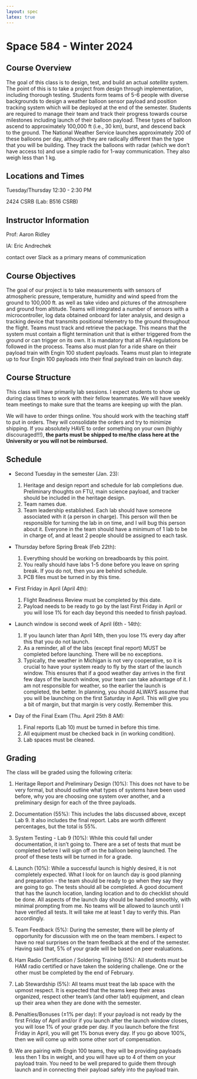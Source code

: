 ```yaml
---
layout: spec
latex: true
---
```


# Space 584 - Winter 2024

## Course Overview

The goal of this class is to design, test, and build an actual
*satellite* system.  The point of this is to take a project from
design through implementation, including thorough testing.  Students
form teams of 5-6 people with diverse backgrounds to design a weather
balloon sensor payload and position tracking system which will be
deployed at the end of the semester.  Students are required to manage
their team and track their progress towards course milestones
including launch of their balloon payload.  These types of balloon
ascend to approximately 100,000 ft (i.e., 30 km), burst, and
descend back to the ground. The National Weather Service launches
approximately 200 of these balloons per day, although they are
radically different than the type that you will be building. They
track the balloons with radar (which we don’t have access to) and use
a simple radio for 1-way communication. They also weigh
less than 1 kg.

## Locations and Times

Tuesday/Thursday 12:30 - 2:30 PM

2424 CSRB (Lab: B516 CSRB)

## Instructor Information

Prof: Aaron Ridley

IA: Eric Andrechek

contact over Slack as a primary means of communication

## Course Objectives

The goal of our project is to take measurements with sensors of
atmospheric pressure, temperature, humidity and wind speed from the
ground to 100,000 ft. as well as take video and pictures of the
atmosphere and ground from altitude. Teams will integrated a number of
sensors with a microcontroller, log data obtained onboard for later
analysis, and design a tracking device that transmits positional
telemetry to the ground throughout the flight.  Teams must track and
retrieve the package.  This means that the system must contain a
flight termination unit that is either triggered from the ground or
can trigger on its own.  It is mandatory that all FAA regulations be
followed in the process.  Teams also must plan for a ride share on
their payload train with Engin 100 student payloads.  Teams must plan
to integrate up to four Engin 100 payloads into their final payload
train on launch day.

## Course Structure

This class will have primarily lab sessions. I expect students to show
up during class times to work with their fellow teammates. We will
have weekly team meetings to make sure that the teams are keeping up
with the plan.

We will have to order things online. You should work with the teaching staff to put
in orders.  They will consolidate the orders and try to minimize
shipping. If you absolutely HAVE to order something on your own
(highly discouraged!!!), **the parts must be shipped to me/the class
here at the University or you will not be reimbursed.**


## Schedule

- Second Tuesday in the semester (Jan. 23):
    1. Heritage and design report and schedule for lab completions due. Preliminary thoughts on FTU, main science payload, and
          tracker should be included in the heritage design.
    2. Team names due.
    3. Team leadership established.  Each lab should have someone
      associated with it (a person in charge). This person will then
      be responsible for turning the lab in on time, and I will bug
      this person about it. Everyone in the team should have a minimum
      of 1 lab to be in charge of, and at least 2 people should be
      assigned to each task.

- Thursday before Spring Break (Feb 22th):
    1. Everything should be working on breadboards by this point.
    2. You really should have labs 1-5 done before you leave on
      spring break. If you do not, then you are behind schedule.
    3. PCB files must be turned in by this time.

- First Friday in April (April 4th):
    1. Flight Readiness Review must be completed by this date.
    2. Payload needs to be ready to go by the last First Friday in
      April or you will lose 1\% for each day beyond this needed to
      finish payload.

- Launch window is second week of April (6th - 14th):
    1. If you launch later than April 14th, then you lose 1% every
      day after this that you do not launch.
    2. As a reminder, all of the labs (except final report) MUST be
      completed before launching. There will be no exceptions.
    3. Typically, the weather in Michigan is not very cooperative,
      so it is crucial to have your system ready to fly by the start
      of the launch window. This ensures that if a good weather day
      arrives in the first few days of the launch window, your team
      can take advantage of it. I am not responsible for weather, so
      the earlier the launch is completed, the better. In planning,
      you should ALWAYS assume that you will be launching on the first
      Saturday in April. This will give you a bit of margin, but that
      margin is very costly. Remember this.
        
- Day of the Final Exam (Thu. April 25th 8 AM):
    1. Final reports (Lab 10) must be turned in before this time.
    2. All equipment must be checked back in (in working condition).
    3. Lab spaces must be cleaned.

## Grading

The class will be graded using the following criteria:

1. Heritage Report and Preliminary Design (10\%): This does not
    have to be very formal, but should outline what types of systems
    have been used before, why you are choosing one system over
    another, and a preliminary design for each of the three payloads.

2. Documentation (55\%): This includes the labs discussed above,
    except Lab 9. It also includes the final report. Labs are worth
    different percentages, but the total is 55\%.

3. System Testing - Lab 9 (10\%): While this could fall under
      documentation, it isn’t going to. There are a set of tests that
      must be completed before I will sign off on the balloon being
      launched. The proof of these tests will be turned in for a
      grade.

4. Launch (10\%): While a successful launch is highly desired,
      it is not completely expected. What I look for on launch day is
      good planning and preparation - the team should be ready to go
      when they say they are going to go. The tests should all be
      completed. A good document that has the launch location, landing
      location and to do checklist should be done. All aspects of the
      launch day should be handled smoothly, with minimal prompting
      from me. No teams will be allowed to launch until I have
      verified all tests. It will take me at least 1 day to verify
      this. Plan accordingly.

5. Team Feedback (5\%): During the semester, there will be
      plenty of opportunity for discussion with me on the team
      members. I expect to have no real surprises on the team feedback
      at the end of the semester.  Having said that, 5\% of your grade
      will be based on peer evaluations.

6. Ham Radio Certification / Soldering Training (5\%): All
      students must be HAM radio certified or have taken the soldering
      challenge. One or the other must be completed by the end of
      February.

7. Lab Stewardship (5\%): All teams must treat the lab space
      with the upmost respect. It is expected that the teams keep
      their areas organized, respect other team’s (and other lab!)
      equipment, and clean up their area when they are done with the
      semester.

8. Penalties/Bonuses ($\pm 1$\% per day): If your payload is
      not ready by the first Friday of April and/or if you launch
      after the launch window closes, you will lose 1\% of your grade
      per day. If you launch before the first Friday in April, you
      will get 1\% bonus every day. If you go above 100\%, then we
      will come up with some other sort of compensation.

9. We are pairing with Engin 100 teams, they will be providing
      payloads less then 1 lbs in weight, and you will have up to 4 of
      them on your payload train. You need to be well prepared to
      guide them through launch and in connecting their payload safely
      into the payload train.
